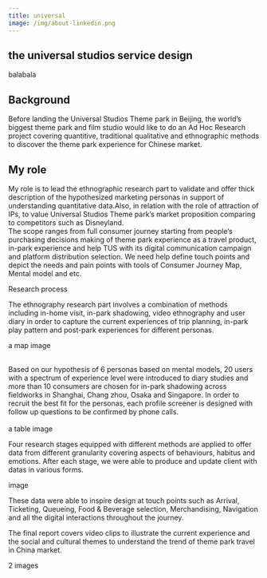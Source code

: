 ```yaml
---
title: universal
image: /img/about-linkedin.png
---
```

## the universal studios service design

balabala

## Background

Before landing the Universal Studios Theme park in Beijing, the world’s biggest theme park and film studio would like to do an Ad Hoc Research project covering quantitive, traditional qualitative and ethnographic methods to discover the theme park experience for Chinese market.

## My role

My role is to lead the ethnographic research part to validate and offer thick description of the hypothesized marketing personas in support of understanding quantitative data.Also, in relation with the role of attraction of IPs, to value Universal Studios Theme park’s market proposition comparing to competitors such as Disneyland.\
The scope ranges from full consumer journey starting from people‘s purchasing decisions making of theme park experience as a travel product, in-park experience and help TUS with its digital communication campaign and platform distribution selection. We need help define touch points and depict the needs and pain points with tools of Consumer Journey Map, Mental model and etc.

Research process

The ethnography research part involves a combination of methods including in-home visit, in-park shadowing, video ethnography and user diary in order to capture the current experiences of trip planning, in-park play pattern and post-park experiences for different personas.

a map image

\
Based on our hypothesis of 6 personas based on mental models, 20 users with a spectrum of experience level were introduced to diary studies and more than 10 consumers are chosen for in-park shadowing across fieldworks in Shanghai, Chang zhou, Osaka and Singapore. In order to recruit the best fit for the personas, each profile screener is designed with follow up questions to be confirmed by phone calls.\
\
a table image

Four research stages equipped with different methods are applied to offer data from different granularity covering aspects of behaviours, habitus and emotions. After each stage, we were able to produce and update client with datas in various forms.

image

These data were able to inspire design at touch points such as Arrival, Ticketing, Queueing, Food & Beverage selection, Merchandising, Navigation and all the digital interactions throughout the journey.

The final report covers video clips to illustrate the current experience and the social and cultural themes to understand the trend of theme park travel in China market.

2 images